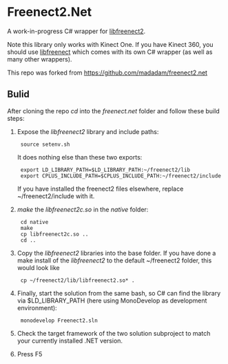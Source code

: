 Freenect2.Net
=============

A work-in-progress C# wrapper for [libfreenect2](https://github.com/OpenKinect/libfreenect2).

Note this library only works with Kinect One. If you have Kinect 360, you should
use [libfreenect](http://openkinect.org/wiki/Main_Page) which comes with its own
C# wrapper (as well as many other wrappers).

This repo was forked from https://github.com/madadam/freenect2.net

## Bulid ##

After cloning the repo _cd_ into the _freenect.net_ folder and follow these build steps: 

1. Expose the _libfreenect2_ library and include paths: 

		source setenv.sh
				
	It does nothing else than these two exports:
	
		export LD_LIBRARY_PATH=$LD_LIBRARY_PATH:~/freenect2/lib
		export CPLUS_INCLUDE_PATH=$CPLUS_INCLUDE_PATH:~/freenect2/include
				
	If you have installed the freenect2 files elsewhere, replace ~/freenect2/include with it. 
		
2. _make_ the _libfreenect2c.so_ in the _native_ folder:	
	
		cd native
		make
		cp libfreenect2c.so ..
		cd ..

3. Copy the _libfreenect2_ libraries into the base folder.
   If you have done a make install of the _libfreenect2_ to the default ~/freenect2 folder, this would look like
   
		cp ~/freenect2/lib/libfreenect2.so* . 
		
4. Finally, start the solution from the same bash, so C# can find the library via $LD_LIBRARY_PATH (here using MonoDevelop as development environment):
    	
		monodevelop Freenect2.sln
		
5. Check the target framework of the two solution subproject to match your currently installed .NET version.

6. Press F5